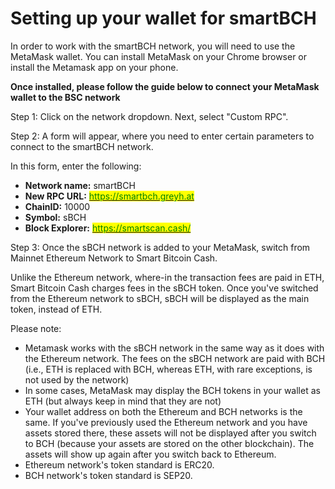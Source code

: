 # Setting up your wallet for smartBCH

In order to work with the smartBCH network, you will need to use the MetaMask wallet. You can install MetaMask on your Chrome browser or install the Metamask app on your phone.

**Once installed, please follow the guide below to connect your MetaMask wallet to the BSC network**

Step 1: Click on the network dropdown. Next, select "Custom RPC".

Step 2: A form will appear, where you need to enter certain parameters to connect to the smartBCH network.

In this form, enter the following:

* **Network name:** smartBCH
* **New RPC URL:** [<mark style="color:green;">https://smartbch.greyh.at</mark>](https://smartbch.greyh.at)<mark style="color:green;"></mark>
* **ChainID:** 10000
* **Symbol:** sBCH
* **Block Explorer:** [<mark style="color:green;">https://smartscan.cash/</mark>](https://smartscan.cash)<mark style="color:green;"></mark>

Step 3: Once the sBCH network is added to your MetaMask, switch from Mainnet Ethereum Network to Smart Bitcoin Cash.



Unlike the Ethereum network, where-in the transaction fees are paid in ETH, Smart Bitcoin Cash charges fees in the sBCH token. Once you've switched from the Ethereum network to sBCH, sBCH will be displayed as the main token, instead of ETH.

Please note:

* Metamask works with the sBCH network in the same way as it does with the Ethereum network. The fees on the sBCH network are paid with BCH (i.e., ETH is replaced with BCH, whereas ETH, with rare exceptions, is not used by the network)
* In some cases, MetaMask may display the BCH tokens in your wallet as ETH (but always keep in mind that they are not)
* Your wallet address on both the Ethereum and BCH networks is the same. If you've previously used the Ethereum network and you have assets stored there, these assets will not be displayed after you switch to BCH (because your assets are stored on the other blockchain). The assets will show up again after you switch back to Ethereum.
* Ethereum network's token standard is ERC20.
* BCH network's token standard is SEP20.

